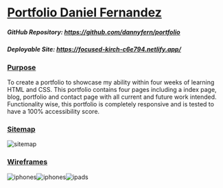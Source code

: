 # <u>Portfolio Daniel Fernandez</u>

##### GitHub Repository: https://github.com/dannyfern/portfolio

##### Deployable Site: https://focused-kirch-c6e794.netlify.app/

### <u>Purpose</u>

To create a portfolio to showcase my ability within four weeks of learning HTML and CSS. This portfolio contains four pages including a index page, blog, portfolio and contact page with all current and future work intended. Functionality wise, this portfolio is completely responsive and is tested to have a 100% accessibility score. 

### <u>Sitemap</u> 

![sitemap](C:\Users\danie\projects\portfolio\docs\sitemap.JPG)

### <u>Wireframes</u>

![iphones](C:\Users\danie\projects\portfolio\docs\desktop.JPG)![iphones](C:\Users\danie\projects\portfolio\docs\iphones.JPG)![ipads](C:\Users\danie\projects\portfolio\docs\ipads.JPG)